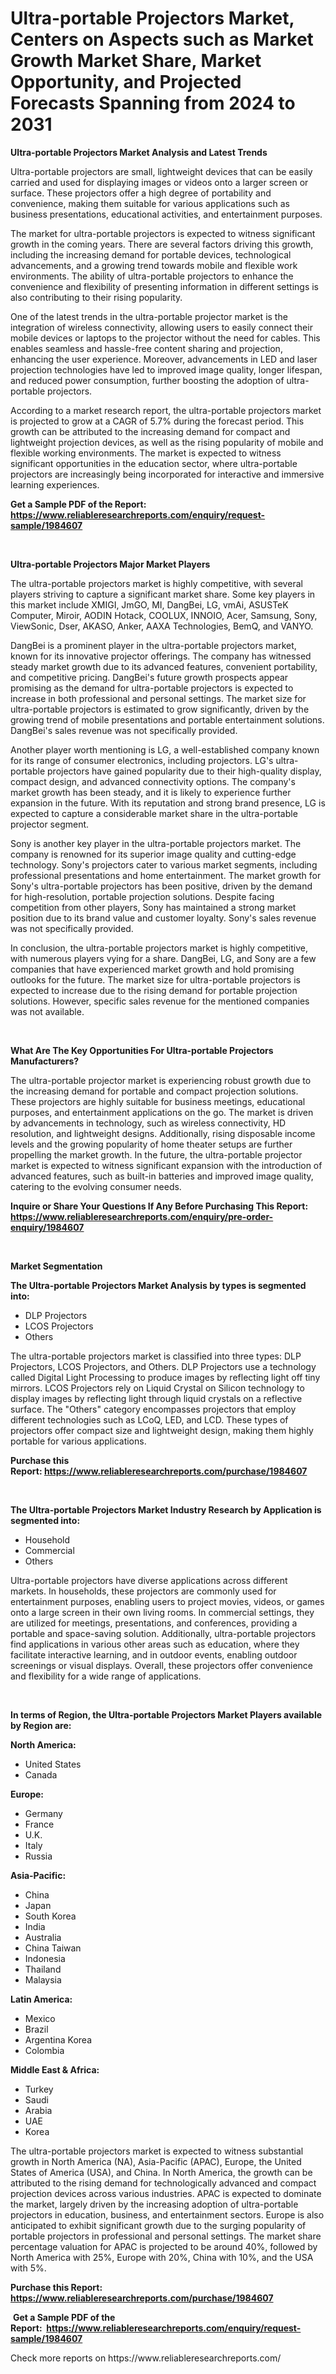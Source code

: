 <p><h1>Ultra-portable Projectors Market, Centers on Aspects such as Market Growth Market Share, Market Opportunity, and Projected Forecasts Spanning from 2024 to 2031</h1></p><p><strong>Ultra-portable Projectors Market Analysis and Latest Trends</strong></p>
<p><p>Ultra-portable projectors are small, lightweight devices that can be easily carried and used for displaying images or videos onto a larger screen or surface. These projectors offer a high degree of portability and convenience, making them suitable for various applications such as business presentations, educational activities, and entertainment purposes.</p><p>The market for ultra-portable projectors is expected to witness significant growth in the coming years. There are several factors driving this growth, including the increasing demand for portable devices, technological advancements, and a growing trend towards mobile and flexible work environments. The ability of ultra-portable projectors to enhance the convenience and flexibility of presenting information in different settings is also contributing to their rising popularity.</p><p>One of the latest trends in the ultra-portable projector market is the integration of wireless connectivity, allowing users to easily connect their mobile devices or laptops to the projector without the need for cables. This enables seamless and hassle-free content sharing and projection, enhancing the user experience. Moreover, advancements in LED and laser projection technologies have led to improved image quality, longer lifespan, and reduced power consumption, further boosting the adoption of ultra-portable projectors.</p><p>According to a market research report, the ultra-portable projectors market is projected to grow at a CAGR of 5.7% during the forecast period. This growth can be attributed to the increasing demand for compact and lightweight projection devices, as well as the rising popularity of mobile and flexible working environments. The market is expected to witness significant opportunities in the education sector, where ultra-portable projectors are increasingly being incorporated for interactive and immersive learning experiences.</p></p>
<p><strong>Get a Sample PDF of the Report:&nbsp; <a href="https://www.reliableresearchreports.com/enquiry/request-sample/1984607">https://www.reliableresearchreports.com/enquiry/request-sample/1984607</a></strong></p>
<p>&nbsp;</p>
<p><strong>Ultra-portable Projectors Major Market Players</strong></p>
<p><p>The ultra-portable projectors market is highly competitive, with several players striving to capture a significant market share. Some key players in this market include XMIGI, JmGO, MI, DangBei, LG, vmAi, ASUSTeK Computer, Miroir, AODIN Hotack, COOLUX, INNOIO, Acer, Samsung, Sony, ViewSonic, Dser, AKASO, Anker, AAXA Technologies, BemQ, and VANYO.</p><p>DangBei is a prominent player in the ultra-portable projectors market, known for its innovative projector offerings. The company has witnessed steady market growth due to its advanced features, convenient portability, and competitive pricing. DangBei's future growth prospects appear promising as the demand for ultra-portable projectors is expected to increase in both professional and personal settings. The market size for ultra-portable projectors is estimated to grow significantly, driven by the growing trend of mobile presentations and portable entertainment solutions. DangBei's sales revenue was not specifically provided.</p><p>Another player worth mentioning is LG, a well-established company known for its range of consumer electronics, including projectors. LG's ultra-portable projectors have gained popularity due to their high-quality display, compact design, and advanced connectivity options. The company's market growth has been steady, and it is likely to experience further expansion in the future. With its reputation and strong brand presence, LG is expected to capture a considerable market share in the ultra-portable projector segment.</p><p>Sony is another key player in the ultra-portable projectors market. The company is renowned for its superior image quality and cutting-edge technology. Sony's projectors cater to various market segments, including professional presentations and home entertainment. The market growth for Sony's ultra-portable projectors has been positive, driven by the demand for high-resolution, portable projection solutions. Despite facing competition from other players, Sony has maintained a strong market position due to its brand value and customer loyalty. Sony's sales revenue was not specifically provided.</p><p>In conclusion, the ultra-portable projectors market is highly competitive, with numerous players vying for a share. DangBei, LG, and Sony are a few companies that have experienced market growth and hold promising outlooks for the future. The market size for ultra-portable projectors is expected to increase due to the rising demand for portable projection solutions. However, specific sales revenue for the mentioned companies was not available.</p></p>
<p>&nbsp;</p>
<p><strong>What Are The Key Opportunities For Ultra-portable Projectors Manufacturers?</strong></p>
<p><p>The ultra-portable projector market is experiencing robust growth due to the increasing demand for portable and compact projection solutions. These projectors are highly suitable for business meetings, educational purposes, and entertainment applications on the go. The market is driven by advancements in technology, such as wireless connectivity, HD resolution, and lightweight designs. Additionally, rising disposable income levels and the growing popularity of home theater setups are further propelling the market growth. In the future, the ultra-portable projector market is expected to witness significant expansion with the introduction of advanced features, such as built-in batteries and improved image quality, catering to the evolving consumer needs.</p></p>
<p><strong>Inquire or Share Your Questions If Any Before Purchasing This Report: <a href="https://www.reliableresearchreports.com/enquiry/pre-order-enquiry/1984607">https://www.reliableresearchreports.com/enquiry/pre-order-enquiry/1984607</a></strong></p>
<p>&nbsp;</p>
<p><strong>Market Segmentation</strong></p>
<p><strong>The Ultra-portable Projectors Market Analysis by types is segmented into:</strong></p>
<p><ul><li>DLP Projectors</li><li>LCOS Projectors</li><li>Others</li></ul></p>
<p><p>The ultra-portable projectors market is classified into three types: DLP Projectors, LCOS Projectors, and Others. DLP Projectors use a technology called Digital Light Processing to produce images by reflecting light off tiny mirrors. LCOS Projectors rely on Liquid Crystal on Silicon technology to display images by reflecting light through liquid crystals on a reflective surface. The "Others" category encompasses projectors that employ different technologies such as LCoQ, LED, and LCD. These types of projectors offer compact size and lightweight design, making them highly portable for various applications.</p></p>
<p><strong>Purchase this Report:&nbsp;<a href="https://www.reliableresearchreports.com/purchase/1984607">https://www.reliableresearchreports.com/purchase/1984607</a></strong></p>
<p>&nbsp;</p>
<p><strong>The Ultra-portable Projectors Market Industry Research by Application is segmented into:</strong></p>
<p><ul><li>Household</li><li>Commercial</li><li>Others</li></ul></p>
<p><p>Ultra-portable projectors have diverse applications across different markets. In households, these projectors are commonly used for entertainment purposes, enabling users to project movies, videos, or games onto a large screen in their own living rooms. In commercial settings, they are utilized for meetings, presentations, and conferences, providing a portable and space-saving solution. Additionally, ultra-portable projectors find applications in various other areas such as education, where they facilitate interactive learning, and in outdoor events, enabling outdoor screenings or visual displays. Overall, these projectors offer convenience and flexibility for a wide range of applications.</p></p>
<p>&nbsp;</p>
<p><strong>In terms of Region, the Ultra-portable Projectors Market Players available by Region are:</strong></p>
<p>
    <p> <strong> North America: </strong>
        <ul>
            <li>United States</li>
            <li>Canada</li>
        </ul>
        </p> 
    <p> <strong> Europe: </strong>
        <ul>
            <li>Germany</li>
            <li>France</li>
            <li>U.K.</li>
            <li>Italy</li>
            <li>Russia</li>
        </ul>
        </p> 
    <p> <strong> Asia-Pacific: </strong>
        <ul>
            <li>China</li>
            <li>Japan</li>
            <li>South Korea</li>
            <li>India</li>
            <li>Australia</li>
            <li>China Taiwan</li>
            <li>Indonesia</li>
            <li>Thailand</li>
            <li>Malaysia</li>
        </ul>
        </p> 
    <p> <strong> Latin America: </strong>
        <ul>
            <li>Mexico</li>
            <li>Brazil</li>
            <li>Argentina Korea</li>
            <li>Colombia</li>
        </ul>
        </p> 
    <p> <strong> Middle East & Africa: </strong>
        <ul>
            <li>Turkey</li>
            <li>Saudi</li>
            <li>Arabia</li>
            <li>UAE</li>
            <li>Korea</li>
        </ul>
    </p>
    </p>
<p><p>The ultra-portable projectors market is expected to witness substantial growth in North America (NA), Asia-Pacific (APAC), Europe, the United States of America (USA), and China. In North America, the growth can be attributed to the rising demand for technologically advanced and compact projection devices across various industries. APAC is expected to dominate the market, largely driven by the increasing adoption of ultra-portable projectors in education, business, and entertainment sectors. Europe is also anticipated to exhibit significant growth due to the surging popularity of portable projectors in professional and personal settings. The market share percentage valuation for APAC is projected to be around 40%, followed by North America with 25%, Europe with 20%, China with 10%, and the USA with 5%.</p></p>
<p><strong>Purchase this Report: <a href="https://www.reliableresearchreports.com/purchase/1984607">https://www.reliableresearchreports.com/purchase/1984607</a></strong></p>
<p>&nbsp;<strong>Get a Sample PDF of the Report:&nbsp;&nbsp;<a href="https://www.reliableresearchreports.com/enquiry/request-sample/1984607">https://www.reliableresearchreports.com/enquiry/request-sample/1984607</a></strong></p>
<p><strong></strong></p>
<p>Check more reports on https://www.reliableresearchreports.com/</p>